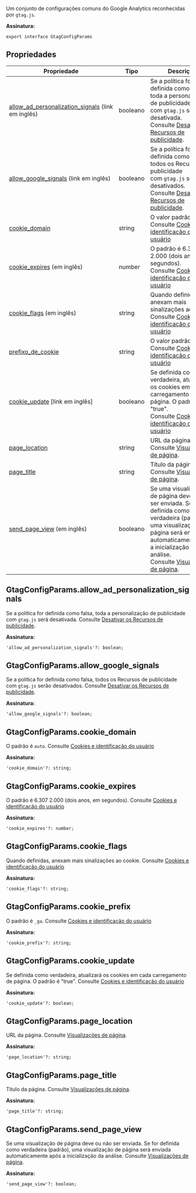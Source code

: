 Um conjunto de configurações comuns do Google Analytics reconhecidas por `gtag.js`.

**Assinatura:**

```
export interface GtagConfigParams 
```

## Propriedades

|Propriedade|Tipo|Descrição|
|---|---|---|
|[allow_ad_personalization_signals](https://firebase.google.com/docs/reference/js/analytics.gtagconfigparams.md?hl=pt-br#gtagconfigparamsallow_ad_personalization_signals) (link em inglês)|booleano|Se a política for definida como falsa, toda a personalização de publicidade com `gtag.js` será desativada. Consulte [Desativar os Recursos de publicidade](https://developers.google.com/analytics/devguides/collection/ga4/display-features?hl=pt-br).|
|[allow_google_signals](https://firebase.google.com/docs/reference/js/analytics.gtagconfigparams.md?hl=pt-br#gtagconfigparamsallow_google_signals) (link em inglês)|booleano|Se a política for definida como falsa, todos os Recursos de publicidade com `gtag.js` serão desativados. Consulte [Desativar os Recursos de publicidade](https://developers.google.com/analytics/devguides/collection/ga4/display-features?hl=pt-br).|
|[cookie_domain](https://firebase.google.com/docs/reference/js/analytics.gtagconfigparams.md?hl=pt-br#gtagconfigparamscookie_domain)|string|O valor padrão é `auto`. Consulte [Cookies e identificação do usuário](https://developers.google.com/analytics/devguides/collection/ga4/cookies-user-id?hl=pt-br)|
|[cookie_expires](https://firebase.google.com/docs/reference/js/analytics.gtagconfigparams.md?hl=pt-br#gtagconfigparamscookie_expires) (em inglês)|number|O padrão é 6.307 2.000 (dois anos, em segundos). Consulte [Cookies e identificação do usuário](https://developers.google.com/analytics/devguides/collection/ga4/cookies-user-id?hl=pt-br)|
|[cookie_flags](https://firebase.google.com/docs/reference/js/analytics.gtagconfigparams.md?hl=pt-br#gtagconfigparamscookie_flags) (em inglês)|string|Quando definidas, anexam mais sinalizações ao cookie. Consulte [Cookies e identificação do usuário](https://developers.google.com/analytics/devguides/collection/ga4/cookies-user-id?hl=pt-br)|
|[prefixo_de_cookie](https://firebase.google.com/docs/reference/js/analytics.gtagconfigparams.md?hl=pt-br#gtagconfigparamscookie_prefix)|string|O valor padrão é `_ga`. Consulte [Cookies e identificação do usuário](https://developers.google.com/analytics/devguides/collection/ga4/cookies-user-id?hl=pt-br)|
|[cookie_update](https://firebase.google.com/docs/reference/js/analytics.gtagconfigparams.md?hl=pt-br#gtagconfigparamscookie_update) [link em inglês]|booleano|Se definida como verdadeira, atualizará os cookies em cada carregamento de página. O padrão é "true". Consulte [Cookies e identificação do usuário](https://developers.google.com/analytics/devguides/collection/ga4/cookies-user-id?hl=pt-br)|
|[page_location](https://firebase.google.com/docs/reference/js/analytics.gtagconfigparams.md?hl=pt-br#gtagconfigparamspage_location)|string|URL da página. Consulte [Visualizações de página](https://developers.google.com/analytics/devguides/collection/ga4/views?hl=pt-br).|
|[page_title](https://firebase.google.com/docs/reference/js/analytics.gtagconfigparams.md?hl=pt-br#gtagconfigparamspage_title)|string|Título da página. Consulte [Visualizações de página](https://developers.google.com/analytics/devguides/collection/ga4/views?hl=pt-br).|
|[send_page_view](https://firebase.google.com/docs/reference/js/analytics.gtagconfigparams.md?hl=pt-br#gtagconfigparamssend_page_view) (em inglês)|booleano|Se uma visualização de página deve ou não ser enviada. Se for definida como verdadeira (padrão), uma visualização de página será enviada automaticamente após a inicialização da análise. Consulte [Visualizações de página](https://developers.google.com/analytics/devguides/collection/ga4/views?hl=pt-br).|

## GtagConfigParams.allow_ad_personalization_signals

Se a política for definida como falsa, toda a personalização de publicidade com `gtag.js` será desativada. Consulte [Desativar os Recursos de publicidade](https://developers.google.com/analytics/devguides/collection/ga4/display-features?hl=pt-br).

**Assinatura:**

```
'allow_ad_personalization_signals'?: boolean;
```

## GtagConfigParams.allow_google_signals

Se a política for definida como falsa, todos os Recursos de publicidade com `gtag.js` serão desativados. Consulte [Desativar os Recursos de publicidade](https://developers.google.com/analytics/devguides/collection/ga4/display-features?hl=pt-br).

**Assinatura:**

```
'allow_google_signals'?: boolean;
```

## GtagConfigParams.cookie_domain

O padrão é `auto`. Consulte [Cookies e identificação do usuário](https://developers.google.com/analytics/devguides/collection/ga4/cookies-user-id?hl=pt-br)

**Assinatura:**

```
'cookie_domain'?: string;
```

## GtagConfigParams.cookie_expires

O padrão é 6.307 2.000 (dois anos, em segundos). Consulte [Cookies e identificação do usuário](https://developers.google.com/analytics/devguides/collection/ga4/cookies-user-id?hl=pt-br)

**Assinatura:**

```
'cookie_expires'?: number;
```

## GtagConfigParams.cookie_flags

Quando definidas, anexam mais sinalizações ao cookie. Consulte [Cookies e identificação do usuário](https://developers.google.com/analytics/devguides/collection/ga4/cookies-user-id?hl=pt-br)

**Assinatura:**

```
'cookie_flags'?: string;
```

## GtagConfigParams.cookie_prefix

O padrão é `_ga`. Consulte [Cookies e identificação do usuário](https://developers.google.com/analytics/devguides/collection/ga4/cookies-user-id?hl=pt-br)

**Assinatura:**

```
'cookie_prefix'?: string;
```

## GtagConfigParams.cookie_update

Se definida como verdadeira, atualizará os cookies em cada carregamento de página. O padrão é "true". Consulte [Cookies e identificação do usuário](https://developers.google.com/analytics/devguides/collection/ga4/cookies-user-id?hl=pt-br)

**Assinatura:**

```
'cookie_update'?: boolean;
```

## GtagConfigParams.page_location

URL da página. Consulte [Visualizações de página](https://developers.google.com/analytics/devguides/collection/ga4/views?hl=pt-br).

**Assinatura:**

```
'page_location'?: string;
```

## GtagConfigParams.page_title

Título da página. Consulte [Visualizações de página](https://developers.google.com/analytics/devguides/collection/ga4/views?hl=pt-br).

**Assinatura:**

```
'page_title'?: string;
```

## GtagConfigParams.send_page_view

Se uma visualização de página deve ou não ser enviada. Se for definida como verdadeira (padrão), uma visualização de página será enviada automaticamente após a inicialização da análise. Consulte [Visualizações de página](https://developers.google.com/analytics/devguides/collection/ga4/views?hl=pt-br).

**Assinatura:**

```
'send_page_view'?: boolean;
```